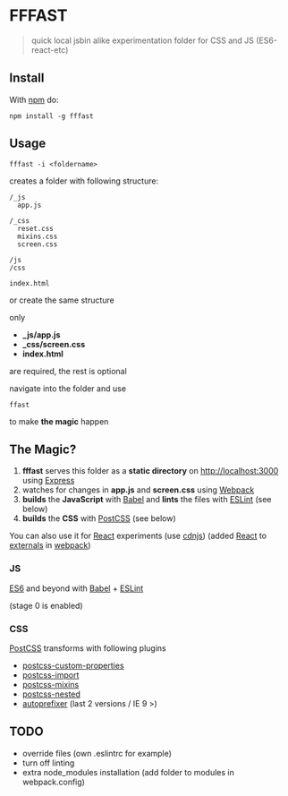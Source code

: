 # FFFAST

> quick local jsbin alike experimentation folder for CSS and JS (ES6-react-etc)

## Install

With [npm](http://npmjs.org) do:

    npm install -g fffast

## Usage

`fffast -i <foldername>` 

creates a folder with following structure:

```
/_js
  app.js
  
/_css
  reset.css
  mixins.css
  screen.css

/js 
/css

index.html
```

or create the same structure 

only 

- **_js/app.js**
- **_css/screen.css**
- **index.html**

are required, the rest is optional

navigate into the folder and use 

`ffast` 

to make **the magic** happen



## The Magic?

1. **fffast** serves this folder as a **static directory** on [http://localhost:3000](http://localhost:3000) using [Express](https://github.com/strongloop/express)
2. watches for changes in **app.js** and **screen.css** using [Webpack](https://github.com/webpack/webpack)
3. **builds** the **JavaScript** with [Babel](https://github.com/babel/babel) and **lints** the files with [ESLint](https://github.com/eslint/eslint) (see below)
4. **builds** the **CSS** with [PostCSS](https://github.com/postcss/postcss) (see below)



You can also use it for [React](https://github.com/facebook/react) experiments (use [cdnjs](https://cdnjs.com/libraries/react/))
(added [React](https://github.com/facebook/react) to [externals](http://webpack.github.io/docs/library-and-externals.html) in [webpack](https://github.com/webpack/webpack))

### JS

[ES6](http://exploringjs.com/) and beyond with [Babel](https://github.com/babel/babel) + [ESLint](https://github.com/eslint/eslint)

(stage 0 is enabled)

### CSS 

[PostCSS](https://github.com/postcss/postcss) transforms with following plugins

- [postcss-custom-properties](https://github.com/postcss/postcss-custom-properties)
- [postcss-import](https://github.com/postcss/postcss-import)
- [postcss-mixins](https://github.com/postcss/postcss-mixins)
- [postcss-nested](https://github.com/postcss/postcss-nested)
- [autoprefixer](https://github.com/postcss/autoprefixer-core) (last 2 versions / IE 9 >)

## TODO

- override files (own .eslintrc for example)
- turn off linting
- extra node_modules installation (add folder to modules in webpack.config)
